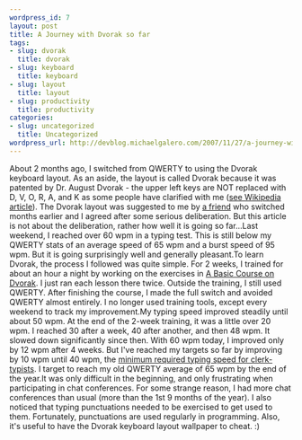 ```yaml
--- 
wordpress_id: 7
layout: post
title: A Journey with Dvorak so far
tags: 
- slug: dvorak
  title: dvorak
- slug: keyboard
  title: keyboard
- slug: layout
  title: layout
- slug: productivity
  title: productivity
categories: 
- slug: uncategorized
  title: Uncategorized
wordpress_url: http://devblog.michaelgalero.com/2007/11/27/a-journey-with-dvorak-so-far/
---
```

About 2 months ago, I switched from QWERTY to using the Dvorak keyboard layout. As an aside, the layout is called Dvorak because it was patented by Dr. August Dvorak - the upper left keys are NOT replaced with D, V, O, R, A, and K as some people have clarified with me ([see Wikipedia article](http://en.wikipedia.org/wiki/Dvorak_Simplified_Keyboard "Wikipedia Article on Dvorak")). The Dvorak layout was suggested to me by [a friend](http://www.ryantani.com/search/label/dvorak "his Dvorak-related articles") who switched months earlier and I agreed after some serious deliberation. But this article is not about the deliberation, rather how well it is going so far...Last weekend, I reached over 60 wpm in a typing test. This is still below my QWERTY stats of an average speed of 65 wpm and a burst speed of 95 wpm. But it is going surprisingly well and generally pleasant.To learn Dvorak, the process I followed was quite simple. For 2 weeks, I trained for about an hour a night by working on the exercises in [A Basic Course on Dvorak](http://www.gigliwood.com/abcd/abcd.html "A Basic Course on Dvorak site"). I just ran each lesson there twice. Outside the training, I still used QWERTY. After finishing the course, I made the full switch and avoided QWERTY almost entirely. I no longer used training tools, except every weekend to track my improvement.My typing speed improved steadily until about 50 wpm. At the end of the 2-week training, it was a little over 20 wpm. I reached 30 after a week, 40 after another, and then 48 wpm. It slowed down significantly since then. With 60 wpm today, I improved only by 12 wpm after 4 weeks. But I've reached my targets so far by improving by 10 wpm until 40 wpm, the [minimum required typing speed for clerk-typists](http://www.opm.gov/qualifications/SEC-IV/A/GS-CLER.HTM "Group Qualification Standards for Clerical and Administrative Support Positions"). I target to reach my old QWERTY average of 65 wpm by the end of the year.It was only difficult in the beginning, and only frustrating when participating in chat conferences. For some strange reason, I had more chat conferences than usual (more than the 1st 9 months of the year). I also noticed that typing punctuations needed to be exercised to get used to them. Fortunately, punctuations are used regularly in programming. Also, it's useful to have the Dvorak keyboard layout wallpaper to cheat. :)
